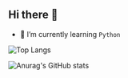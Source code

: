 ## Hi there 👋

- 🌱 I’m currently learning ```Python```

![Top Langs](https://github-readme-stats.vercel.app/api/top-langs/?username=137042&layout=compact)

![Anurag's GitHub stats](https://github-readme-stats.vercel.app/api?username=137042&hide=stars&count_private=true&show_icons=true)

<!--
**137042/137042** is a ✨ _special_ ✨ repository because its `README.md` (this file) appears on your GitHub profile.

Here are some ideas to get you started:

- 🔭 I’m currently working on ...
- 📫 How to reach me: ...
- 👯 I’m looking to collaborate on ...
- 🤔 I’m looking for help with ...
- 💬 Ask me about ...
- 😄 Pronouns: ...
- ⚡ Fun fact: ...
-->
